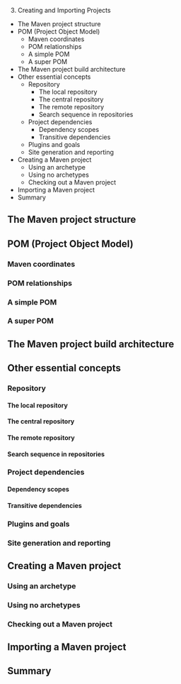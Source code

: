 3. Creating and Importing Projects

* The Maven project structure
* POM (Project Object Model)
   * Maven coordinates
   * POM relationships
   * A simple POM
   * A super POM
* The Maven project build architecture
* Other essential concepts
   * Repository
      * The local repository
      * The central repository
      * The remote repository
      * Search sequence in repositories
   * Project dependencies
      * Dependency scopes
      * Transitive dependencies
   * Plugins and goals
   * Site generation and reporting
* Creating a Maven project
   * Using an archetype
   * Using no archetypes
   * Checking out a Maven project
* Importing a Maven project
* Summary

## The Maven project structure
## POM (Project Object Model)
### Maven coordinates
### POM relationships
### A simple POM
### A super POM
## The Maven project build architecture
## Other essential concepts
### Repository
#### The local repository
#### The central repository
#### The remote repository
#### Search sequence in repositories
### Project dependencies
#### Dependency scopes
#### Transitive dependencies
### Plugins and goals
### Site generation and reporting
## Creating a Maven project
### Using an archetype
### Using no archetypes
### Checking out a Maven project
## Importing a Maven project
## Summary
